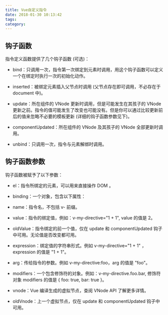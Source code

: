 ```yaml
---
title: Vue自定义指令
date: 2018-01-30 10:13:42
tags:
category:
---
```

## 钩子函数
指令定义函数提供了几个钩子函数 (可选)：

 - bind：只调用一次，指令第一次绑定到元素时调用，用这个钩子函数可以定义一个在绑定时执行一次的初始化动作。

 - inserted：被绑定元素插入父节点时调用 (父节点存在即可调用，不必存在于 document 中)。

 - update：所在组件的 VNode 更新时调用，但是可能发生在其孩子的 VNode 更新之前。指令的值可能发生了改变也可能没有。但是你可以通过比较更新前后的值来忽略不必要的模板更新 (详细的钩子函数参数见下)。

 - componentUpdated：所在组件的 VNode 及其孩子的 VNode 全部更新时调用。

 - unbind：只调用一次，指令与元素解绑时调用。

## 钩子函数参数
钩子函数被赋予了以下参数：

 - el：指令所绑定的元素，可以用来直接操作 DOM 。

 - binding：一个对象，包含以下属性：

 - name：指令名，不包括 v- 前缀。

 - value：指令的绑定值，例如：v-my-directive="1 + 1", value 的值是 2。

 - oldValue：指令绑定的前一个值，仅在 update 和 componentUpdated 钩子中可用。无论值是否改变都可用。

 - expression：绑定值的字符串形式。例如 v-my-directive="1 + 1" ，expression 的值是 "1 + 1"。

 - arg：传给指令的参数。例如 v-my-directive:foo，arg 的值是 "foo"。

 - modifiers：一个包含修饰符的对象。例如：v-my-directive.foo.bar, 修饰符对象 modifiers 的值是 { foo: true, bar: true }。

 - vnode：Vue 编译生成的虚拟节点，查阅 VNode API 了解更多详情。

 - oldVnode：上一个虚拟节点，仅在 update 和 componentUpdated 钩子中可用。
